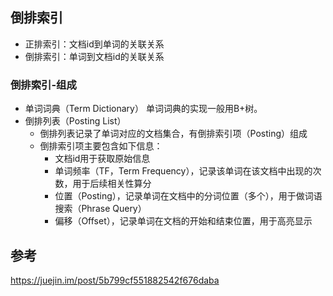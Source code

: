 
## 倒排索引
- 正排索引：文档id到单词的关联关系
- 倒排索引：单词到文档id的关联关系

### 倒排索引-组成
- 单词词典（Term Dictionary）
  单词词典的实现一般用B+树。
- 倒排列表（Posting List）
  - 倒排列表记录了单词对应的文档集合，有倒排索引项（Posting）组成
  - 倒排索引项主要包含如下信息：
      - 文档id用于获取原始信息
      - 单词频率（TF，Term Frequency），记录该单词在该文档中出现的次数，用于后续相关性算分 
      - 位置（Posting），记录单词在文档中的分词位置（多个），用于做词语搜索（Phrase Query） 
      - 偏移（Offset），记录单词在文档的开始和结束位置，用于高亮显示

## 参考

https://juejin.im/post/5b799cf551882542f676daba